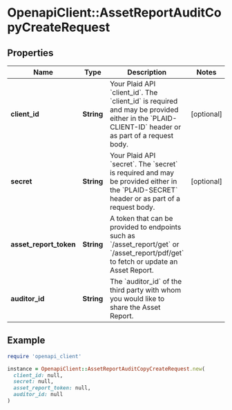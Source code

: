 # OpenapiClient::AssetReportAuditCopyCreateRequest

## Properties

| Name | Type | Description | Notes |
| ---- | ---- | ----------- | ----- |
| **client_id** | **String** | Your Plaid API &#x60;client_id&#x60;. The &#x60;client_id&#x60; is required and may be provided either in the &#x60;PLAID-CLIENT-ID&#x60; header or as part of a request body. | [optional] |
| **secret** | **String** | Your Plaid API &#x60;secret&#x60;. The &#x60;secret&#x60; is required and may be provided either in the &#x60;PLAID-SECRET&#x60; header or as part of a request body. | [optional] |
| **asset_report_token** | **String** | A token that can be provided to endpoints such as &#x60;/asset_report/get&#x60; or &#x60;/asset_report/pdf/get&#x60; to fetch or update an Asset Report. |  |
| **auditor_id** | **String** | The &#x60;auditor_id&#x60; of the third party with whom you would like to share the Asset Report. |  |

## Example

```ruby
require 'openapi_client'

instance = OpenapiClient::AssetReportAuditCopyCreateRequest.new(
  client_id: null,
  secret: null,
  asset_report_token: null,
  auditor_id: null
)
```

